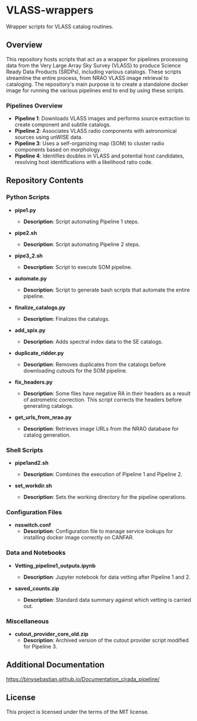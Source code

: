 # VLASS-wrappers
Wrapper scripts for VLASS catalog routines.


## Overview
This repository hosts scripts that act as a wrapper for pipelines processing data from the Very Large Array Sky Survey (VLASS) to produce Science Ready Data Products (SRDPs), including various catalogs. These scripts streamline the entire process, from NRAO VLASS image retrieval to cataloging. The repository's main purpose is to create a standalone docker image for running the various pipelines end to end by using these scripts.


### Pipelines Overview

- **Pipeline 1**: Downloads VLASS images and performs source extraction to create component and subtile catalogs.
- **Pipeline 2**: Associates VLASS radio components with astronomical sources using unWISE data.
- **Pipeline 3**: Uses a self-organizing map (SOM) to cluster radio components based on morphology.
- **Pipeline 4**: Identifies doubles in VLASS and potential host candidates, resolving host identifications with a likelihood ratio code.

## Repository Contents

### Python Scripts

- **pipe1.py**
  - **Description**: Script automating Pipeline 1 steps.
  
- **pipe2.sh**
  - **Description**: Script automating Pipeline 2 steps.

- **pipe3_2.sh**
  - **Description**: Script to execute SOM pipeline.

- **automate.py**
  - **Description**: Script to generate bash scripts that automate the entire pipeline.

- **finalize_catalogs.py**
  - **Description**: Finalizes the catalogs.

- **add_spix.py**
  - **Description**: Adds spectral index data to the SE catalogs.

- **duplicate_ridder.py**
  - **Description**: Removes duplicates from the catalogs before downloading cutouts for the SOM pipeline.

- **fix_headers.py**
  - **Description**: Some files have negative RA in their headers as a result of astrometric correction. This script corrects the headers before generating catalogs.

- **get_urls_from_nrao.py**
  - **Description**: Retrieves image URLs from the NRAO database for catalog generation.

### Shell Scripts

- **pipe1and2.sh**
  - **Description**: Combines the execution of Pipeline 1 and Pipeline 2.

- **set_workdir.sh**
  - **Description**: Sets the working directory for the pipeline operations.

### Configuration Files

- **nsswitch.conf**
  - **Description**: Configuration file to manage service lookups for installing docker image correctly on CANFAR.

### Data and Notebooks

- **Vetting_pipeline1_outputs.ipynb**
  - **Description**: Jupyter notebook for data vetting after Pipeline 1 and 2.

- **saved_counts.zip**
  - **Description**: Standard data summary against which vetting is carried out.

### Miscellaneous

- **cutout_provider_core_old.zip**
  - **Description**: Archived version of the cutout provider script modified for Pipeline 3.
 

## Additional Documentation

https://binysebastian.github.io/Documentation_cirada_pipeline/


## License
This project is licensed under the terms of the MIT license.
